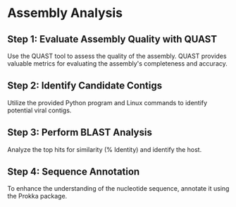 # Assembly Analysis 

## Step 1: Evaluate Assembly Quality with QUAST
Use the QUAST tool to assess the quality of the assembly. QUAST provides valuable metrics for evaluating the assembly's completeness and accuracy.

## Step 2: Identify Candidate Contigs
Utilize the provided Python program and Linux commands to identify potential viral contigs.

## Step 3: Perform BLAST Analysis
Analyze the top hits for similarity (% Identity) and identify the host.

## Step 4: Sequence Annotation
To enhance the understanding of the nucleotide sequence, annotate it using the Prokka package.

